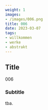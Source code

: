 ```yaml
---
weight: 1
images:
- /images/006.png
title: 006
date: 2023-03-07
tags:
- willkommen
- werke
- abstrakt
---
```


## Title
006

### Subtitle
tba.